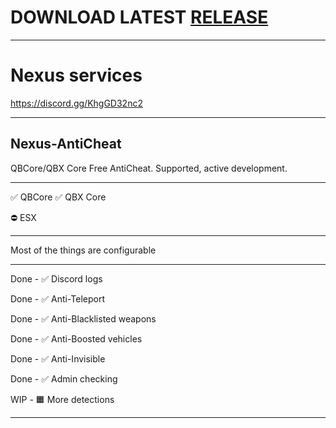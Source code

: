 # DOWNLOAD LATEST [RELEASE](https://github.com/Muffinzo/Nexus-AntiCheat/releases)

______________________

# Nexus services
https://discord.gg/KhgGD32nc2

______________________

## Nexus-AntiCheat
QBCore/QBX Core Free AntiCheat. Supported, active development.

______________________

✅ QBCore
✅ QBX Core

⛔ ESX

______________________

Most of the things are configurable

______________________

Done - ✅ Discord logs

Done - ✅ Anti-Teleport

Done - ✅ Anti-Blacklisted weapons

Done - ✅ Anti-Boosted vehicles

Done - ✅ Anti-Invisible

Done - ✅ Admin checking

WIP  - 🟧 More detections

______________________
